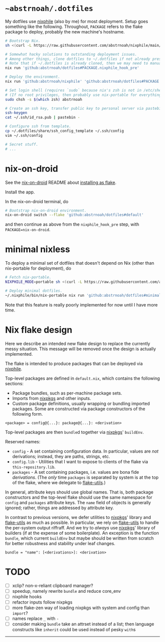 # `~abstrnoah/.dotfiles`

My dotfiles use [nixphile] (also by me) for most deployment. Setup goes
something like the following. Throughout, `PACKAGE` refers to the flake package
to deploy, probably the new machine's hostname.

```sh
# Bootstrap Nix.
sh <(curl -L https://raw.githubusercontent.com/abstrnoah/nixphile/main/nixphile)

# Somewhat hacky solutions to outstanding deployment issues.
# Among other things, clone dotfiles to ~/.dotfiles if not already present.
# Note that if ~/.dotfiles is already cloned, then we may need to manually pull.
nix run 'github:abstrnoah/dotfiles#PACKAGE.nixphile_hook_pre'

# Deploy the environment.
nix run 'github:abstrnoah/nixphile' 'github:abstrnoah/dotfiles#PACKAGE'

# Set login shell (requires `sudo` because nix's zsh is not in /etc/shells).
# (If no root privileges, then probably use nix-portable for everything anyway.)
sudo chsh -s $(which zsh) abstrnoah

# Create an ssh key, transfer public key to personal server via pastebin.
ssh-keygen
cat ~/.ssh/id_rsa.pub | pastebin -

# Configure ssh from template.
cp ~/.dotfiles/share/ssh_config_template ~/.ssh/config
vim ~/.ssh/config

# Secret stuff.
# ...
```

# nix-on-droid

See the [nix-on-droid] README about [installing as
flake][nix-on-droid-readme-flake].

Install the app.

In the nix-on-droid terminal, do

```sh
# Bootstrap nix-on-droid environment.
nix-on-droid switch --flake 'github:abstrnoah/dotfiles#default'
```

and then continue as above from the `nixphile_hook_pre` step, with
`PACKAGE=nix-on-droid`.

# minimal nixless

To deploy a minimal set of dotfiles that doesn't depend on Nix (other than
nix-portable for deployment), do

```sh
# Fetch nix-portable.
NIXPHILE_MODE=portable sh <(curl -L https://raw.githubusercontent.com/abstrnoah/nixphile/main/nixphile)

# Deploy minimal dotfiles.
~/.nixphile/bin/nix-portable nix run 'github:abstrnoah/dotfiles#minimal_nixless'
```

Note that this feature is really poorly implemented for now until I have more
time.

# Nix flake design

Here we describe an intended new flake design to replace the currently messy
situation. This message will be removed once the design is actually implemented.

The flake is intended to produce packages that can be deployed via [nixphile].

Top-level packages are defined in `default.nix`, which contains the
following sections:
* Package bundles, such as per-machine package sets.
* Imports from [nixpkgs] and other inputs.
* Custom package definitions, usually wrapping or bundling imported packages.
  Some are constructed via package constructors of the following form.

```
<package> = config@{...}: package@{...}: <derivation>
```

Top-level packages are then `bundle`d together via [nixpkgs]'
`buildEnv`.

Reserved names:
* `config` - A set containing configuration data. In particular, values are
  _not_ derivations; instead, they are paths, strings, etc.
* `config.lib` - Utilities that I want to expose to clients of the flake via
  `this-repository.lib`.
* `packages` - A set containing packages, i.e. values are bona fide
  _derivations_. (The _only_ time `packages` is separated by system is at the
  top of the flake, where we delegate to [flake-utils].)

In general, attribute keys should use global names. That is, both package
constructors and the top-level flake should use the same namespace for `config`
and `packages` attribute keys. The `name` field of objects is generally ignored;
rather, things are addressed by attribute key.

In contrast to previous versions, we defer utilities to [nixpkgs]' library and
[flake-utils] as much as possible. In particular, we rely on [flake-utils] to
handle the per-system output riffraff. And we try to _always_ use [nixpkgs]'
library of builders (if at the expense of some boilerplate). An exception is the
function `bundle`, which current `buildEnv` but maybe should be written from
scratch for better robustness and stability under leaf changes.

```
bundle = "name": [<derivations>]: <derivation>
```

# TODO

* [ ] xclip? non-x-reliant clipboard manager?
* [ ] speedup, namely rewrite `bundle` and reduce core_env
* [ ] nixphile hooks
* [ ] refactor inputs follow nixpkgs
* [ ] more flake-zen way of loading nixpkgs with system and config than
      `import`?
* [ ] names replace `_` with `-`
* [ ] consider making `bundle` take an attrset instead of a list; then language
      constructs like `inherit` could be used instead of pesky `with`s

---

[nixphile]: https://github.com/abstrnoah/nixphile
[nix-on-droid]: https://github.com/t184256/nix-on-droid
[nix-on-droid-readme-flake]: https://github.com/t184256/nix-on-droid#nix-flakes
[nixpkgs]: https://github.com/NixOS/nixpkgs/
[flake-utils]: https://github.com/numtide/flake-utils/
